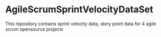# AgileScrumSprintVelocityDataSet
This repository contains sprint velocity data, story point data for 4 agile scrum opensource projects
